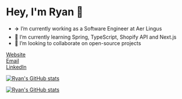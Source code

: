 # Hey, I'm Ryan 👋

- ✈️ I’m currently working as a Software Engineer at Aer Lingus
- 🌱 I’m currently learning Spring, TypeScript, Shopify API and Next.js
- 👯 I’m looking to collaborate on open-source projects

[Website](https://ryanfreeman.dev)  
[Email](mailto:hello@ryanfreeman.dev)  
[LinkedIn](https://linkedin.com/in/r-freeman/)  

[![Ryan's GitHub stats](https://github-readme-stats.vercel.app/api/top-langs/?username=r-freeman&theme=dark&layout=compact)](https://github.com/anuraghazra/github-readme-stats)  

[![Ryan's GitHub stats](https://github-readme-stats.vercel.app/api?username=r-freeman&theme=dark)](https://github.com/anuraghazra/github-readme-stats)

